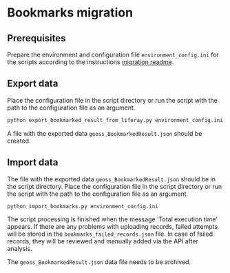 # Bookmarks migration

## Prerequisites

Prepare the environment and configuration file `environment_config.ini` for the scripts according to the instructions [migration readme](../../README.md).

## Export data

Place the configuration file in the script directory or run the script with the path to the configuration file as an argument.

```sh
python export_bookmarked_result_from_liferay.py environment_config.ini
```

A file with the exported data `geoss_BookmarkedResult.json` should be created.

## Import data

The file with the exported data `geoss_BookmarkedResult.json` should be in the script directory.
Place the configuration file in the script directory or run the script with the path to the configuration file as an argument.

```sh
python import_bookmarks.py environment_config.ini
```

The script processing is finished when the message 'Total execution time' appears.
If there are any problems with uploading records, failed attempts will be stored in the `bookmarks_failed_records.json` file.
In case of failed records, they will be reviewed and manually added via the API after analysis.

The `geoss_BookmarkedResult.json` data file needs to be archived.
